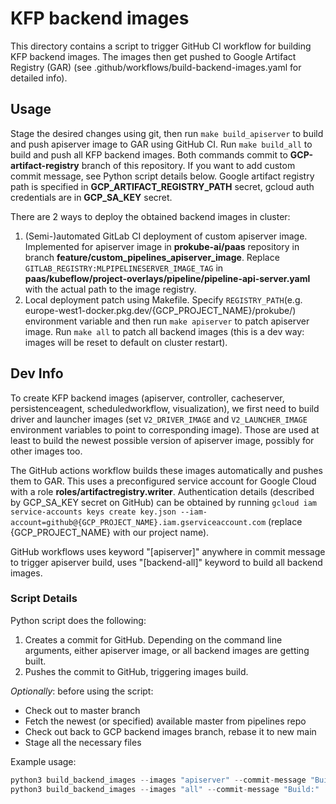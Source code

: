 # KFP backend images
This directory contains a script to trigger GitHub CI workflow for building KFP backend images. The images then get pushed to Google Artifact Registry (GAR) (see .github/workflows/build-backend-images.yaml for detailed info).

## Usage
Stage the desired changes using git, then run `make build_apiserver` to build and push apiserver image to GAR using GitHub CI. Run `make build_all` to build and push all KFP backend images. Both commands commit to **GCP-artifact-registry** branch of this repository. If you want to add custom commit message, see Python script details below. Google artifact registry path is specified in **GCP_ARTIFACT_REGISTRY_PATH** secret, gcloud auth credentials are in **GCP_SA_KEY** secret.
  
There are 2 ways to deploy the obtained backend images in cluster:

1. (Semi-)automated GitLab CI deployment of custom apiserver image. Implemented for apiserver image in **prokube-ai/paas** repository in branch **feature/custom_pipelines_apiserver_image**. Replace `GITLAB_REGISTRY:MLPIPELINESERVER_IMAGE_TAG` in **paas/kubeflow/project-overlays/pipeline/pipeline-api-server.yaml** with the actual path to the image registry.
2. Local deployment patch using Makefile. Specify `REGISTRY_PATH`(e.g. europe-west1-docker.pkg.dev/{GCP_PROJECT_NAME}/prokube/) environment variable and then run `make apiserver` to patch apiserver image. Run `make all` to patch all backend images (this is a dev way: images will be reset to default on cluster restart).

## Dev Info
To create KFP backend images (apiserver, controller, cacheserver, persistenceagent, scheduledworkflow, visualization), we first need to build driver and launcher images (set `V2_DRIVER_IMAGE` and `V2_LAUNCHER_IMAGE` environment variables to point to corresponding image). Those are used at least to build the newest possible version of apiserver image, possibly for other images too.

The GitHub actions workflow builds these images automatically and pushes them to GAR. This uses a preconfigured service account for Google Cloud with a role **roles/artifactregistry.writer**. Authentication details (described by GCP_SA_KEY secret on GitHub) can be obtained by running `gcloud iam service-accounts keys create key.json --iam-account=github@{GCP_PROJECT_NAME}.iam.gserviceaccount.com` (replace {GCP_PROJECT_NAME} with our project name).

GitHub workflows uses keyword "[apiserver]" anywhere in commit message to trigger apiserver build, uses "[backend-all]" keyword to build all backend images.

### Script Details
Python script does the following:
1. Creates a commit for GitHub. Depending on the command line arguments, either apiserver image, or all backend images are getting built.
2. Pushes the commit to GitHub, triggering images build.

*Optionally*: before using the script:
* Check out to master branch
* Fetch the newest (or specified) available master from pipelines repo
* Check out back to GCP backend images branch, rebase it to new main
* Stage all the necessary files

Example usage:
```py
python3 build_backend_images --images "apiserver" --commit-message "Build:"
python3 build_backend_images --images "all" --commit-message "Build:"
```